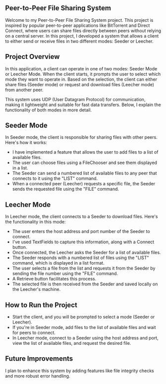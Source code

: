 ## Peer-to-Peer File Sharing System
Welcome to my Peer-to-Peer File Sharing System project. This project is inspired by popular peer-to-peer applications like BitTorrent and Direct Connect, where users can share files directly between peers without relying on a central server. In this project, I developed a system that allows a client to either send or receive files in two different modes: Seeder or Leecher.

## Project Overview
In this application, a client can operate in one of two modes: Seeder Mode or Leecher Mode. When the client starts, it prompts the user to select which mode they want to operate in. Based on the selection, the client can either share files (Seeder mode) or request and download files (Leecher mode) from another peer.

This system uses UDP (User Datagram Protocol) for communication, making it lightweight and suitable for fast data transfers. Below, I explain the functionality of both modes in more detail.

## Seeder Mode
In Seeder mode, the client is responsible for sharing files with other peers. Here's how it works:

- I have implemented a feature that allows the user to add files to a list of available files.
-  The user can choose files using a FileChooser and see them displayed in a list.
-  The Seeder can send a numbered list of available files to any peer that connects to it using the "LIST" command.
-  When a connected peer (Leecher) requests a specific file, the Seeder sends the requested file using the "FILE" command.

## Leecher Mode
In Leecher mode, the client connects to a Seeder to download files. Here's the functionality in this mode:

- The user enters the host address and port number of the Seeder to connect.
- I've used TextFields to capture this information, along with a Connect button.
- Once connected, the Leecher asks the Seeder for a list of available files.
- The Seeder responds with a numbered list of files using the "LIST" command, which is displayed in a list format.
- The user selects a file from the list and requests it from the Seeder by sending the file number using the "FILE" command.
- A Retrieve button facilitates this process.
- The selected file is then received from the Seeder and saved locally on the Leecher's machine.

## How to Run the Project
- Start the client, and you will be prompted to select a mode (Seeder or Leecher).
- If you're in Seeder mode, add files to the list of available files and wait for peers to connect.
- In Leecher mode, connect to a Seeder using the host address and port, view the list of available files, and request the desired file.

## Future Improvements
I plan to enhance this system by adding features like file integrity checks and more robust error handling.
